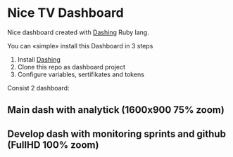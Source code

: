 # Nice TV Dashboard
Nice dashboard created with [Dashing](http://shopify.github.io/dashing) Ruby lang.

You can «simple» install this Dashboard in 3 steps
1. Install [Dashing](http://shopify.github.io/dashing)
2. Clone this repo as dashboard project
3. Configure variables, sertifikates and tokens


Consist 2 dashboard:

## Main dash with analytick (1600x900 75% zoom)

## Develop dash with monitoring sprints and github (FullHD 100% zoom)